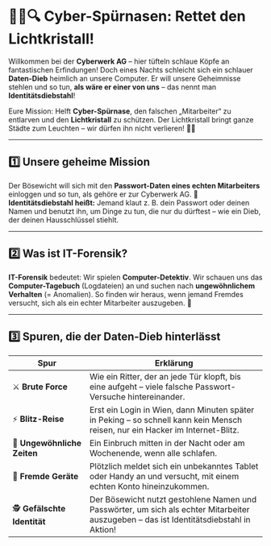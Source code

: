 
# 🕵️‍♀️🔍 **Cyber-Spürnasen: Rettet den Lichtkristall!**

Willkommen bei der **Cyberwerk AG** – hier tüfteln schlaue Köpfe an fantastischen Erfindungen!
Doch eines Nachts schleicht sich ein schlauer **Daten-Dieb** heimlich an unsere Computer.
Er will unsere Geheimnisse stehlen und so tun, **als wäre er einer von uns** – das nennt man **Identitätsdiebstahl**!

Eure Mission: Helft **Cyber-Spürnase**, den falschen „Mitarbeiter“ zu entlarven und den **Lichtkristall** zu schützen.
Der Lichtkristall bringt ganze Städte zum Leuchten – wir dürfen ihn nicht verlieren! 🚀✨

---

## 1️⃣ Unsere geheime Mission

Der Bösewicht will sich mit den **Passwort-Daten eines echten Mitarbeiters** einloggen und so tun, als gehöre er zur Cyberwerk AG.
🔑 **Identitätsdiebstahl heißt:** Jemand klaut z. B. dein Passwort oder deinen Namen und benutzt ihn, um Dinge zu tun, die nur du dürftest – wie ein Dieb, der deinen Hausschlüssel stiehlt.

---

## 2️⃣ Was ist IT-Forensik?

**IT-Forensik** bedeutet: Wir spielen **Computer-Detektiv**.
Wir schauen uns das **Computer-Tagebuch** (Logdateien) an und suchen nach **ungewöhnlichem Verhalten** (= Anomalien).
So finden wir heraus, wenn jemand Fremdes versucht, sich als ein echter Mitarbeiter auszugeben. 👀

---

## 3️⃣ Spuren, die der Daten-Dieb hinterlässt

| Spur                         | Erklärung                                                                                                                               |
| ---------------------------- | --------------------------------------------------------------------------------------------------------------------------------------- |
| ⚔️ **Brute Force**           | Wie ein Ritter, der an jede Tür klopft, bis eine aufgeht – viele falsche Passwort-Versuche hintereinander.                              |
| ⚡️ **Blitz-Reise**           | Erst ein Login in Wien, dann Minuten später in Peking – so schnell kann kein Mensch reisen, nur ein Hacker im Internet-Blitz.           |
| 🌙 **Ungewöhnliche Zeiten**  | Ein Einbruch mitten in der Nacht oder am Wochenende, wenn alle schlafen.                                                                |
| 📱 **Fremde Geräte**         | Plötzlich meldet sich ein unbekanntes Tablet oder Handy an und versucht, mit einem echten Konto hineinzukommen.                         |
| 🕵️ **Gefälschte Identität** | Der Bösewicht nutzt gestohlene Namen und Passwörter, um sich als echter Mitarbeiter auszugeben – das ist Identitätsdiebstahl in Aktion! |

